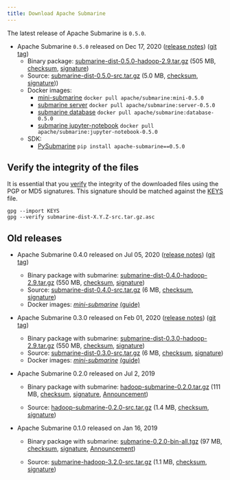 ```yaml
---
title: Download Apache Submarine
---
```

<!-- 
Licensed to the Apache Software Foundation (ASF) under one
or more contributor license agreements.  See the NOTICE file
distributed with this work for additional information
regarding copyright ownership.  The ASF licenses this file
to you under the Apache License, Version 2.0 (the
"License"); you may not use this file except in compliance
with the License.  You may obtain a copy of the License at

  http://www.apache.org/licenses/LICENSE-2.0

Unless required by applicable law or agreed to in writing,
software distributed under the License is distributed on an
"AS IS" BASIS, WITHOUT WARRANTIES OR CONDITIONS OF ANY
KIND, either express or implied.  See the License for the
specific language governing permissions and limitations
under the License. 
-->

The latest release of Apache Submarine is `0.5.0`.

  - Apache Submarine `0.5.0` released on Dec 17, 2020 ([release notes](https://submarine.apache.org/releases/submarine-release-0.5.0)) ([git tag](https://github.com/apache/submarine/tree/rel/release-0.5.0))
    * Binary package:
      [submarine-dist-0.5.0-hadoop-2.9.tar.gz](https://www.apache.org/dyn/closer.cgi/submarine/submarine-0.5.0/submarine-dist-0.5.0-hadoop-2.9.tar.gz) (505 MB, [checksum](https://www.apache.org/dist/submarine/submarine-0.5.0/submarine-dist-0.5.0-hadoop-2.9.tar.gz.sha512), [signature](https://www.apache.org/dist/submarine/submarine-0.5.0/submarine-dist-0.5.0-hadoop-2.9.tar.gz.asc))
    * Source:
      [submarine-dist-0.5.0-src.tar.gz](https://www.apache.org/dyn/closer.cgi/submarine/submarine-0.5.0/submarine-dist-0.5.0-src.tar.gz) (5.0 MB, [checksum](https://www.apache.org/dist/submarine/submarine-0.5.0/submarine-dist-0.5.0-src.tar.gz.sha512), [signature](https://www.apache.org/dist/submarine/submarine-0.5.0/submarine-dist-0.5.0-src.tar.gz.asc)))
    * Docker images:
      * [mini-submarine](https://hub.docker.com/layers/apache/submarine/mini-0.5.0/images/sha256-e3248c8c6336b245539028043783b91135eaffe9302dec05fe13571a0f2902a6) `docker pull apache/submarine:mini-0.5.0`
      * [submarine server](https://hub.docker.com/layers/apache/submarine/server-0.5.0/images/sha256-1805df8fd8e5274d16be8cdf39900d8576119c0caac7598db29990ebe138bf5c) `docker pull apache/submarine:server-0.5.0`
      * [submarine database](https://hub.docker.com/layers/apache/submarine/database-0.5.0/images/sha256-073889e773c1b44cef9f518dc2fc468ebc420200f6087e2a943438677dadc9e5) `docker pull apache/submarine:database-0.5.0`
      * [submarine jupyter-notebook](https://hub.docker.com/layers/apache/submarine/jupyter-notebook-0.5.0/images/sha256-f3cc2510c208b752ef4be7b383ee8f2325e4fc538696078bdb604d62fa47e4be) `docker pull apache/submarine:jupyter-notebook-0.5.0`
    * SDK:
      * [PySubmarine](https://pypi.org/project/apache-submarine/0.5.0/) `pip install apache-submarine==0.5.0`

## Verify the integrity of the files

It is essential that you [verify](https://www.apache.org/info/verification.html) the integrity of the downloaded files using the PGP or MD5 signatures. This signature should be matched against the [KEYS](https://www.apache.org/dist/submarine/KEYS) file.

```
gpg --import KEYS
gpg --verify submarine-dist-X.Y.Z-src.tar.gz.asc
```

## Old releases
  - Apache Submarine 0.4.0 released on Jul 05, 2020 ([release notes](https://submarine.apache.org/releases/submarine-release-0.4.0)) ([git tag](https://github.com/apache/submarine/tree/rel/release-0.4.0))

    * Binary package with submarine:
    [submarine-dist-0.4.0-hadoop-2.9.tar.gz](https://www.apache.org/dyn/closer.cgi/submarine/submarine-0.4.0/submarine-dist-0.4.0-hadoop-2.9.tar.gz) (550 MB,
    [checksum](https://www.apache.org/dist/submarine/submarine-0.4.0/submarine-dist-0.4.0-hadoop-2.9.tar.gz.sha512),
    [signature](https://www.apache.org/dist/submarine/submarine-0.4.0/submarine-dist-0.4.0-hadoop-2.9.tar.gz.asc))
    * Source:
    [submarine-dist-0.4.0-src.tar.gz](https://www.apache.org/dyn/closer.cgi/submarine/submarine-0.4.0/submarine-dist-0.4.0-src.tar.gz) (6 MB,
    [checksum](https://www.apache.org/dist/submarine/submarine-0.4.0/submarine-dist-0.4.0-src.tar.gz.sha512),
    [signature](https://www.apache.org/dist/submarine/submarine-0.4.0/submarine-dist-0.4.0-src.tar.gz.asc))
    * Docker images:
    *[mini-submarine](https://hub.docker.com/layers/apache/submarine/mini-0.4.0/images/sha256-a8e7bd98f1f0325223d68e0ba64fd48bd56ee91736461d289945e70ad138e08f)* [(guide)](https://github.com/apache/submarine/blob/rel/release-0.4.0/dev-support/mini-submarine/README.md#mini-submarine)
    
  - Apache Submarine 0.3.0 released on Feb 01, 2020 ([release notes](https://submarine.apache.org/releases/submarine-release-0.3.0)) ([git tag](https://github.com/apache/submarine/tree/rel/release-0.3.0))

    * Binary package with submarine:
    [submarine-dist-0.3.0-hadoop-2.9.tar.gz](https://www.apache.org/dyn/closer.cgi/submarine/submarine-0.3.0/submarine-dist-0.3.0-hadoop-2.9.tar.gz) (550 MB,
    [checksum](https://www.apache.org/dist/submarine/submarine-0.3.0/submarine-dist-0.3.0-hadoop-2.9.tar.gz.sha512),
    [signature](https://www.apache.org/dist/submarine/submarine-0.3.0/submarine-dist-0.3.0-hadoop-2.9.tar.gz.asc))
    * Source:
    [submarine-dist-0.3.0-src.tar.gz](https://www.apache.org/dyn/closer.cgi/submarine/submarine-0.3.0/submarine-dist-0.3.0-src.tar.gz) (6 MB,
    [checksum](https://www.apache.org/dist/submarine/submarine-0.3.0/submarine-dist-0.3.0-src.tar.gz.sha512),
    [signature](https://www.apache.org/dist/submarine/submarine-0.3.0/submarine-dist-0.3.0-src.tar.gz.asc))
    * Docker images:
    *[mini-submarine](https://hub.docker.com/layers/apache/submarine/mini-0.3.0/images/sha256-3dd49054bf8a91521f5743c675278d626a5fa568e91651c67867b8ba6ceba340)* [(guide)](https://github.com/apache/submarine/blob/rel/release-0.3.0/dev-support/mini-submarine/README.md#mini-submarine)

  - Apache Submarine 0.2.0 released on Jul 2, 2019

    * Binary package with submarine:
    [hadoop-submarine-0.2.0.tar.gz](https://www.apache.org/dyn/closer.cgi/hadoop/submarine/submarine-0.2.0/hadoop-submarine-0.2.0.tar.gz) (111 MB,
    [checksum](https://dist.apache.org/repos/dist/release/hadoop/submarine/submarine-0.2.0/hadoop-submarine-0.2.0.tar.gz.mds),
    [signature](https://dist.apache.org/repos/dist/release/hadoop/submarine/submarine-0.2.0/hadoop-submarine-0.2.0.tar.gz.asc),
    [Announcement](http://hadoop.apache.org/submarine/release/0.2.0/))

    * Source:
    [hadoop-submarine-0.2.0-src.tar.gz](https://www.apache.org/dyn/closer.cgi/hadoop/submarine/submarine-0.2.0/hadoop-submarine-0.2.0-src.tar.gz) (1.4 MB,
    [checksum](https://dist.apache.org/repos/dist/release/hadoop/submarine/submarine-0.2.0/hadoop-submarine-0.2.0-src.tar.gz.mds),
    [signature](https://dist.apache.org/repos/dist/release/hadoop/submarine/submarine-0.2.0/hadoop-submarine-0.2.0-src.tar.gz.asc))


  - Apache Submarine 0.1.0 released on Jan 16, 2019

    * Binary package with submarine:
    [submarine-0.2.0-bin-all.tgz](https://www.apache.org/dyn/closer.cgi/hadoop/common/hadoop-3.2.0/hadoop-3.2.0.tar.gz) (97 MB,
    [checksum](https://www.apache.org/dist/hadoop/common/hadoop-3.2.0/hadoop-3.2.0.tar.gz.mds),
    [signature](https://www.apache.org/dist/hadoop/common/hadoop-3.2.0/hadoop-3.2.0.tar.gz.asc),
    [Announcement](https://hadoop.apache.org/docs/r3.2.0/index.html))

    * Source:
    [submarine-hadoop-3.2.0-src.tar.gz](https://www.apache.org/dyn/closer.cgi/hadoop/common/hadoop-3.2.0/hadoop-3.2.0-src.tar.gz) (1.1 MB,
    [checksum](https://www.apache.org/dist/hadoop/common/hadoop-3.2.0/hadoop-3.2.0-src.tar.gz.mds),
    [signature](https://www.apache.org/dist/hadoop/common/hadoop-3.2.0/hadoop-3.2.0-src.tar.gz.asc))
